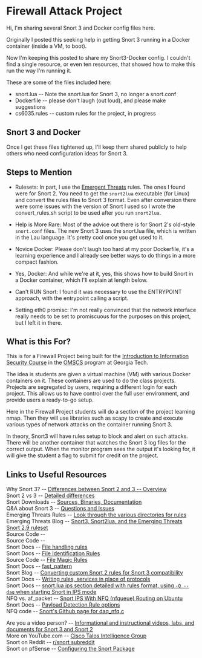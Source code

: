 # Firewall Attack Project

Hi, I'm sharing several Snort 3 and Docker config files here. 

Originally I posted this seeking help in getting Snort 3 running in a Docker container (inside a VM, to boot). 

Now I'm keeping this posted to share my Snort3-Docker config. I couldn't find a single resource, or even ten resources, that showed how to make this run the way I'm running it.

These are some of the files included here:
- snort.lua -- Note the snort.lua for Snort 3, no longer a snort.conf
- Dockerfile -- please don't laugh (out loud), and please make suggestions
- cs6035.rules -- custom rules for the project, in progress

## Snort 3 and Docker

Once I get these files tightened up, I'll keep them shared publicly to help others who need configuration ideas for Snort 3.

## Steps to Mention

- Rulesets: In part, I use the [Emergent Threats](https://rules.emergingthreats.net/OPEN_download_instructions.html) rules. The ones I found were for Snort 2. You need to get the `snort2lua` executable (for Linux) and convert the rules files to Snort 3 format. Even after conversion there were some issues with the version of Snort I used so I wrote the convert_rules.sh script to be used after you run `snort2lua`.

- Help is More Rare: Most of the advice out there is for Snort 2's old-style `snort.conf` files. The new Snort 3 uses the snort.lua file, which is written in the Lau language. It's pretty cool once you get used to it.

- Novice Docker: Please don't laugh too hard at my poor Dockerfile, it's a learning experience and I already see better ways to do things in a more compact fashion.

- Yes, Docker: And while we're at it, yes, this shows how to build Snort in a Docker container, which I'll explain at length below.

- Can't RUN Snort: I found it was necessary to use the ENTRYPOINT approach, with the entrypoint calling a script.

- Setting eth0 promisc: I'm not really convinced that the network interface really needs to be set to promiscuous for the purposes on this project, but I left it in there.

## What is this For?

This is for a Firewall Project being built for the [Introduction to Information Security Course](https://omscs.gatech.edu/cs-6035-introduction-information-security) in the [OMSCS](https://omscs.gatech.edu/) program at Georgia Tech.

The idea is students are given a virtual machine (VM) with various Docker containers on it. These containers are used to do the class projects. Projects are segregated by users, requiring a different login for each project. This allows us to have control over the full user environment, and provide users a ready-to-go setup.

Here in the Firewall Project students will do a section of the project learning nmap. Then they will use libraries such as scapy to create and execute various types of network attacks on the container running Snort 3.

In theory, Snort3 will have rules setup to block and alert on such attacks. There will be another container that watches the Snort 3 log files for the correct output. When the monitor program sees the output it's looking for, it will give the student a flag to submit for credit on the project.

## Links to Useful Resources

Why Snort 3? -- [Differences between Snort 2 and 3 -- Overview](https://www.snort.org/snort3)  
Snort 2 vs 3 -- [Detailed differences](https://s3.amazonaws.com/snort-org-site/production/document_files/files/000/004/341/original/snort3_information.pdf?1612471639)  
Snort Downloads -- [Sources, Binaries, Documentation](https://www.snort.org/downloads)  
Q&A about Snort 3 -- [Questions and Issues](https://snort-sigs.narkive.com/KCogoq3o/snort-devel-snort3-ips-questions-issues-and-requests)  
Emerging Threats Rules -- [Look through the various directories for rules](https://rules.emergingthreats.net/)  
Emerging Threats Blog -- [Snort3, Snort2lua, and the Emerging Threats Snort 2.9 ruleset](https://community.emergingthreats.net/t/snort3-snort2lua-and-the-emerging-threats-snort-2-9-ruleset/475)  
Source Code -- [](https://github.com/snort3/snort3/blob/master/lua/snort.lua)  
Source Code -- [](https://github.com/snort3/snort3/blob/master/lua/snort_defaults.lua)  
Snort Docs -- [File handling rules](https://docs.snort.org/rules/headers/file_rules)  
Snort Docs -- [File Identification Rules](https://docs.snort.org/rules/headers/file_id_rules)  
Source Code -- [File Magic Rules](https://github.com/snort3/snort3/blob/master/lua/file_magic.rules)  
Snort Docs -- [fast_pattern](https://docs.snort.org/rules/options/payload/fast_pattern)  
Snort Blog -- [Converting custom Snort 2 rules for Snort 3 compatibility](https://blog.snort.org/2020/09/converting-custom-snort-2-rules-for.html)  
Snort Docs -- [Writing rules, services in place of protocols](https://docs.snort.org/rules/headers/protocols)  
Snort Docs -- [snort.lua ips section detailed with rules format, using `-Q --daq` when starting Snort in IPS mode](https://docs.snort.org/start/rules)   
NFQ vs. af_packet -- [Snort IPS With NFQ (nfqueue) Routing on Ubuntu](https://sublimerobots.com/2017/06/snort-ips-with-nfq-routing-on-ubuntu/)  
Snort Docs -- [Payload Detection Rule options](https://docs.snort.org/rules/options/payload/)  
NFQ code -- [Snort's Github page for daq_nfq.c](https://github.com/snort3/libdaq/blob/master/modules/nfq/daq_nfq.c)  

Are you a video person? -- [Informational and instructional videos, labs, and documents for Snort 3 and Snort 2](https://www.snort.org/resources)  
More on YouTube.com -- [Cisco Talos Intelligence Group](https://www.youtube.com/playlist?list=PLpPXZRVU-dX33VNUeqWrMmBNf5FeKVmi-)  
Snort on Reddit -- [r/snort subreddit](https://www.reddit.com/r/snort/)  
Snort on pfSense -- [Configuring the Snort Package](https://docs.netgate.com/pfsense/en/latest/packages/snort/setup.html)  
